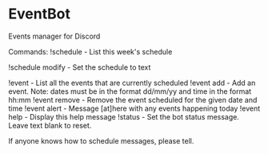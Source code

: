 # EventBot
Events manager for Discord

Commands:
!schedule - List this week's schedule

!schedule modify <text> - Set the schedule to text
  
!event - List all the events that are currently scheduled
!event add <date> <time> <description> - Add an event. Note: dates must be in the format dd/mm/yy and time in the format hh:mm
!event remove <date> <time> - Remove the event scheduled for the given date and time
!event alert - Message [at]here with any events happening today
!event help - Display this help message
!status <text> - Set the bot status message. Leave text blank to reset.
  
If anyone knows how to schedule messages, please tell.

